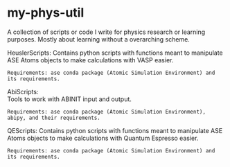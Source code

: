 # my-phys-util
A collection of scripts or code I write for physics research or learning purposes. Mostly about learning without a overarching scheme.

HeuslerScripts: 
Contains python scripts with functions meant to manipulate ASE Atoms objects to make calculations with VASP easier.
  
	Requirements: ase conda package (Atomic Simulation Environment) and its requirements.
  
AbiScripts:   
Tools to work with ABINIT input and output.
  
	Requirements: ase conda package (Atomic Simulation Environment), abipy, and their requirements.

QEScripts: 
Contains python scripts with functions meant to manipulate ASE Atoms objects to make calculations with Quantum Espresso easier.
  
	Requirements: ase conda package (Atomic Simulation Environment) and its requirements.
  
  
